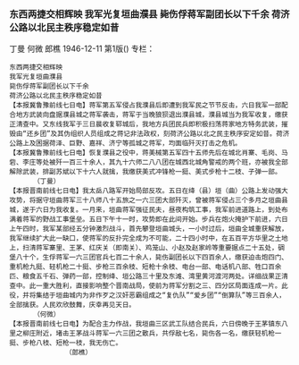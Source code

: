 ### 东西两捷交相辉映  我军光复垣曲濮县  毙伤俘蒋军副团长以下千余  荷济公路以北民主秩序稳定如昔
丁曼  何微  郎樵
1946-12-11
第1版()
专栏：

    东西两捷交相辉映
    我军光复垣曲濮县
    毙伤俘蒋军副团长以下千余
    荷济公路以北民主秩序稳定如昔
    【本报冀鲁豫前线七日电】蒋军第五军侵占我濮县后即遭到我军民之节节反击，六日我军一部配合地方武装向盘据濮县城之蒋军袭击，蒋军于当晚狼狈退出濮县城，濮县城当为我军收复，缴获正清查中。又东线我军于三日晨收复郓城后，我地方兵团民兵即积极扫荡蒋家地方特务武装，摧毁由“还乡团”及其伪组织人员组成之蒋记非法政权，刻荷济公路以北之民主秩序安定如昔。荷济公路上及困据荷泽、巨野、嘉祥、济宁等孤城之蒋军，均面临歼灭打击之危机。
    【本报冀鲁豫前线七日电】恢复濮县之役中，蒋美械第五军四十五师先后在城北肖寨、毛岗、马砦、李庄等处被歼一百三十余人，其九十六师二八八团在城西北城角警戒的两个班，亦被我全部解除武装，排副苏斌以下十六人就擒，我缴获美式冲锋枪一挺、美式步枪十二枝、子弹一部。
          （丁曼）
    【本报晋南前线七日电】我太岳八路军开始局部反攻。五日在绛（县）垣（曲）公路上发动强大攻势，将据守垣曲蒋军三十八师八十五旅之一六三团大部歼灭，曾被蒋军侵占三个多月之垣曲县城，遂于六日为我收复。一月来，垣曲蒋军强征民夫，昼夜构筑工事，我军前进道路上，到处布满着蒋军的野战工事堡垒。五日下午十一时，攻势即在此间开始。步兵在炮火掩护下前进，六日上午四时，我军某部经五分钟激烈战斗，首先攀登垣曲城头，一小时过后，垣曲全城重获解放，我军继续扩大此一缺口，使蒋军的反扑完全成为不可能，二十四小时中，在五百平方华里之土地上，扫清蒋军寨里、王茅、红庆关（即南关）、鸡笼山、小赵及赵家岭等重要据点二十五处，碉堡八十个，生俘蒋军一六三团官兵七百二十余人，毙伤副团长以下四百余人，缴获迫击炮四门、重机枪九挺、轻机枪二十挺、步枪三百余枝、短枪十余枝、电台一部、电话机八部、牲口百余匹、粮食五千石、弹药一部，控制绛、垣公路三十里及东滩、湾里黄河渡河两处。详细战果正清查中。此一重大胜利，直接影响整个晋南战局，使前为蒋军分割之三、四分区局面连成一片。此役，并将集结于垣曲城内为非作歹之汉奸恶霸组成之“复仇队”“爱乡团”“倒算队”等三百余人，全部擒获。人民欢欣鼓舞，庆幸再见天日。
          （何微）
    【本报晋南前线七日电】为配合主力作战，我垣曲三区武工队结合民兵，六日傍晚于王茅镇东八里之柳庄附近，堵击王茅战斗蒋军一六三团之散兵，共俘敌七名，毙伤各一名，缴获轻机枪一挺、步枪八枝、短枪一枝，我无伤亡。
                  （郎樵）
